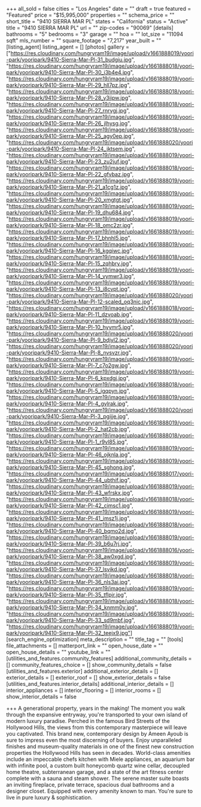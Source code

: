 +++
all_sold = false
cities = "Los Angeles"
date = ""
draft = true
featured = "Featured"
price = "$15,995,000"
properties = ""
schema_price = ""
short_title = "9410 SIERRA MAR PL"
states = "California"
status = "Active"
title = "9410 SIERRA MAR PL"
url = ""
zip-codes = "90069"
[details]
bathrooms = "5"
bedrooms = "3"
garage = ""
hoa = ""
lot_size = "11094 sqft"
mls_number = ""
square_footage = "7,217"
year_built = ""
[listing_agent]
listing_agent = []
[photos]
gallery = ["https://res.cloudinary.com/hungryram19/image/upload/v1661888019/yoori-park/yooripark/9410-Sierra-Mar-Pl-31_budgiu.jpg", "https://res.cloudinary.com/hungryram19/image/upload/v1661888018/yoori-park/yooripark/9410-Sierra-Mar-Pl-30_i3b4e4.jpg", "https://res.cloudinary.com/hungryram19/image/upload/v1661888019/yoori-park/yooripark/9410-Sierra-Mar-Pl-29_hll7pz.jpg", "https://res.cloudinary.com/hungryram19/image/upload/v1661888018/yoori-park/yooripark/9410-Sierra-Mar-Pl-28_y3iipw.jpg", "https://res.cloudinary.com/hungryram19/image/upload/v1661888018/yoori-park/yooripark/9410-Sierra-Mar-Pl-27_rnrvgj.jpg", "https://res.cloudinary.com/hungryram19/image/upload/v1661888019/yoori-park/yooripark/9410-Sierra-Mar-Pl-26_jlhysg.jpg", "https://res.cloudinary.com/hungryram19/image/upload/v1661888018/yoori-park/yooripark/9410-Sierra-Mar-Pl-25_agy0ep.jpg", "https://res.cloudinary.com/hungryram19/image/upload/v1661888020/yoori-park/yooripark/9410-Sierra-Mar-Pl-24_jktsem.jpg", "https://res.cloudinary.com/hungryram19/image/upload/v1661888019/yoori-park/yooripark/9410-Sierra-Mar-Pl-23_zu2juf.jpg", "https://res.cloudinary.com/hungryram19/image/upload/v1661888018/yoori-park/yooripark/9410-Sierra-Mar-Pl-22_gfvbaz.jpg", "https://res.cloudinary.com/hungryram19/image/upload/v1661888019/yoori-park/yooripark/9410-Sierra-Mar-Pl-21_a1cg1z.jpg", "https://res.cloudinary.com/hungryram19/image/upload/v1661888019/yoori-park/yooripark/9410-Sierra-Mar-Pl-20_xmgtgt.jpg", "https://res.cloudinary.com/hungryram19/image/upload/v1661888019/yoori-park/yooripark/9410-Sierra-Mar-Pl-19_dhu684.jpg", "https://res.cloudinary.com/hungryram19/image/upload/v1661888019/yoori-park/yooripark/9410-Sierra-Mar-Pl-18_omc2zr.jpg", "https://res.cloudinary.com/hungryram19/image/upload/v1661888019/yoori-park/yooripark/9410-Sierra-Mar-Pl-17_bhnhl5.jpg", "https://res.cloudinary.com/hungryram19/image/upload/v1661888019/yoori-park/yooripark/9410-Sierra-Mar-Pl-16_kgqiwc.jpg", "https://res.cloudinary.com/hungryram19/image/upload/v1661888018/yoori-park/yooripark/9410-Sierra-Mar-Pl-15_zqhbry.jpg", "https://res.cloudinary.com/hungryram19/image/upload/v1661888019/yoori-park/yooripark/9410-Sierra-Mar-Pl-14_vymwr3.jpg", "https://res.cloudinary.com/hungryram19/image/upload/v1661888019/yoori-park/yooripark/9410-Sierra-Mar-Pl-13_i8cvpt.jpg", "https://res.cloudinary.com/hungryram19/image/upload/v1661888020/yoori-park/yooripark/9410-Sierra-Mar-Pl-12-scaled_oq3nic.jpg", "https://res.cloudinary.com/hungryram19/image/upload/v1661888018/yoori-park/yooripark/9410-Sierra-Mar-Pl-11_dzvoab.jpg", "https://res.cloudinary.com/hungryram19/image/upload/v1661888019/yoori-park/yooripark/9410-Sierra-Mar-Pl-10_hyymr5.jpg", "https://res.cloudinary.com/hungryram19/image/upload/v1661888020/yoori-park/yooripark/9410-Sierra-Mar-Pl-9_bdjyl2.jpg", "https://res.cloudinary.com/hungryram19/image/upload/v1661888020/yoori-park/yooripark/9410-Sierra-Mar-Pl-8_nvsvzr.jpg", "https://res.cloudinary.com/hungryram19/image/upload/v1661888019/yoori-park/yooripark/9410-Sierra-Mar-Pl-7_c7o2gw.jpg", "https://res.cloudinary.com/hungryram19/image/upload/v1661888019/yoori-park/yooripark/9410-Sierra-Mar-Pl-6_kpxdgj.jpg", "https://res.cloudinary.com/hungryram19/image/upload/v1661888018/yoori-park/yooripark/9410-Sierra-Mar-Pl-5_igqpyn.jpg", "https://res.cloudinary.com/hungryram19/image/upload/v1661888019/yoori-park/yooripark/9410-Sierra-Mar-Pl-4_gylrak.jpg", "https://res.cloudinary.com/hungryram19/image/upload/v1661888020/yoori-park/yooripark/9410-Sierra-Mar-Pl-3_pgijje.jpg", "https://res.cloudinary.com/hungryram19/image/upload/v1661888019/yoori-park/yooripark/9410-Sierra-Mar-Pl-2_hat2cb.jpg", "https://res.cloudinary.com/hungryram19/image/upload/v1661888018/yoori-park/yooripark/9410-Sierra-Mar-Pl-1_r9vl85.jpg", "https://res.cloudinary.com/hungryram19/image/upload/v1661888019/yoori-park/yooripark/9410-Sierra-Mar-Pl-46_ojknla.jpg", "https://res.cloudinary.com/hungryram19/image/upload/v1661888019/yoori-park/yooripark/9410-Sierra-Mar-Pl-45_sghong.jpg", "https://res.cloudinary.com/hungryram19/image/upload/v1661888017/yoori-park/yooripark/9410-Sierra-Mar-Pl-44_ubthif.jpg", "https://res.cloudinary.com/hungryram19/image/upload/v1661888019/yoori-park/yooripark/9410-Sierra-Mar-Pl-43_wfrskx.jpg", "https://res.cloudinary.com/hungryram19/image/upload/v1661888018/yoori-park/yooripark/9410-Sierra-Mar-Pl-42_cimsc1.jpg", "https://res.cloudinary.com/hungryram19/image/upload/v1661888019/yoori-park/yooripark/9410-Sierra-Mar-Pl-41_imsz1j.jpg", "https://res.cloudinary.com/hungryram19/image/upload/v1661888018/yoori-park/yooripark/9410-Sierra-Mar-Pl-40_bqmo2d.jpg", "https://res.cloudinary.com/hungryram19/image/upload/v1661888019/yoori-park/yooripark/9410-Sierra-Mar-Pl-39_b6u7rj.jpg", "https://res.cloudinary.com/hungryram19/image/upload/v1661888016/yoori-park/yooripark/9410-Sierra-Mar-Pl-38_aw0xgd.jpg", "https://res.cloudinary.com/hungryram19/image/upload/v1661888019/yoori-park/yooripark/9410-Sierra-Mar-Pl-37_lsvikd.jpg", "https://res.cloudinary.com/hungryram19/image/upload/v1661888018/yoori-park/yooripark/9410-Sierra-Mar-Pl-36_nls3ai.jpg", "https://res.cloudinary.com/hungryram19/image/upload/v1661888019/yoori-park/yooripark/9410-Sierra-Mar-Pl-35_tflpjr.jpg", "https://res.cloudinary.com/hungryram19/image/upload/v1661888018/yoori-park/yooripark/9410-Sierra-Mar-Pl-34_knmm0y.jpg", "https://res.cloudinary.com/hungryram19/image/upload/v1661888019/yoori-park/yooripark/9410-Sierra-Mar-Pl-33_sd9mbf.jpg", "https://res.cloudinary.com/hungryram19/image/upload/v1661888019/yoori-park/yooripark/9410-Sierra-Mar-Pl-32_teejx9.jpg"]
[search_engine_optimization]
meta_description = ""
title_tag = ""
[tools]
file_attachments = []
matterport_link = ""
open_house_date = ""
open_house_details = ""
youtube_link = ""
[utilities_and_features.community_features]
additional_community_details = []
community_features_choice = []
show_community_details = false
[utilities_and_features.exterior]
additional_exterior_details = []
exterior_details = []
exterior_roof = []
show_exterior_details = false
[utilities_and_features.interior_details]
additional_interior_details = []
interior_appliances = []
interior_flooring = []
interior_rooms = []
show_interior_details = false

+++
A generational property, years in the making! The moment you walk through the expansive entryway, you're transported to your own island of modern luxury paradise. Perched in the famous Bird Streets of the Hollywood Hills, the views from this contemporary masterpiece will leave you captivated. This brand new, contemporary design by Ameen Ayoub is sure to impress even the most discerning of buyers. Enjoy unparalleled finishes and museum-quality materials in one of the finest new construction properties the Hollywood Hills has seen in decades. World-class amenities include an impeccable chefs kitchen with Miele appliances, an aquarium bar with infinite pool, a custom built honeycomb quartz wine cellar, decoupled home theatre, subterranean garage, and a state of the art fitness center complete with a sauna and steam shower. The serene master suite boasts an inviting fireplace, private terrace, spacious dual bathrooms and a designer closet. Equipped with every amenity known to man. You're sure to live in pure luxury & sophistication.